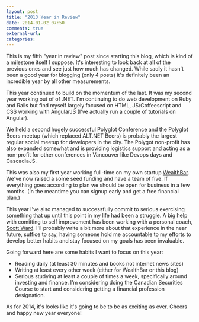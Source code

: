 ```yaml
---
layout: post
title: "2013 Year in Review"
date: 2014-01-02 07:50
comments: true
external-url: 
categories: 
---
```


This is my fifth "year in review" post since starting this blog, which is kind
of a milestone itself I suppose. It's interesting to look back at all of the
previous ones and see just how much has changed. While sadly it hasn't been a
good year for blogging (only 4 posts) it's definitely been an incredible year
by all other measurements.

<!--more-->

This year continued to build on the momentum of the last. It was my second year
working out of of .NET. I'm continuing to do web development on Ruby and Rails
but find myself largely focused on HTML, JS/Coffeescript and CSS working with
AngularJS (I've actually run a couple of tutorials on Angular). 

We held a second hugely successful Polyglot Conference and the Polyglot Beers
meetup (which replaced ALT.NET Beers) is probably the largest regular social
meetup for developers in the city. The Polygot non-profit has also expanded
somewhat and is providing logistics support and acting as a non-profit for
other conferences in Vancouver like Devops days and CascadiaJS.

This was also my first year working full-time on my own startup
[WealthBar](http://www.wealthbar.com). We've now raised a some seed funding and
have a team of five. If everything goes according to plan we should be open for
business in a few months. (In the meantime you can signup early and get a free
financial plan.)

This year I've also managed to successfully commit to serious exercising
something that up until this point in my life had been a struggle. A big help
with comitting to self improvement has been working with a personal coach,
[Scott Ward](http://www.habitstack.com/). I'll probably write a bit more about
that experience in the near future, suffice to say, having someone hold me
accountable to my efforts to develop better habits and stay focused on my goals
has been invaluable.

Going forward here are some habits I want to focus on this year:

* Reading daily (at least 30 minutes and books not internet news sites)
* Writing at least every other week (either for WealthBar or this blog)
* Serious studying at least a couple of times a week, specifically around
  investing and finance. I'm considering doing the Canadian Securities Course
  to start and considering getting a financial profession designation.

As for 2014, it's looks like it's going to be to be as exciting as ever. Cheers
and happy new year everyone!
